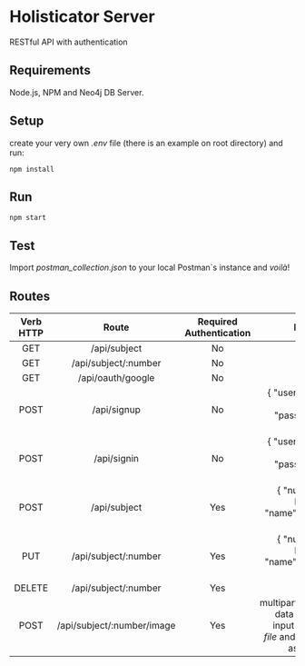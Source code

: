 # Holisticator Server
RESTful API with authentication

## Requirements
Node.js, NPM and Neo4j DB Server.

## Setup
create your very own *.env* file (there is an example on root directory) and run:
```
npm install
```

## Run
```
npm start
```

## Test
Import *postman_collection.json* to your local Postman`s instance and _voilà_!

## Routes

| Verb HTTP |                Route                        | Required Authentication | Params |
|:---------:|:-------------------------------------------:|:-----------------------:|-------:|
| GET       | /api/subject                |            No           |
| GET       | /api/subject/:number        |            No           |
| GET       | /api/oauth/google           |            No           |
| POST      | /api/signup                 |            No           |{ "username": String, "password": String }
| POST      | /api/signin                 |            No           |{ "username": String, "password": String }
| POST      | /api/subject                |           Yes           |{ "number": Integer, "name": String }
| PUT       | /api/subject/:number        |           Yes           |{ "number": Integer, "name": String }
| DELETE    | /api/subject/:number        |           Yes           |
| POST      | /api/subject/:number/image  |           Yes           |multipart/form-data with an input of type *file* and named as *image*
